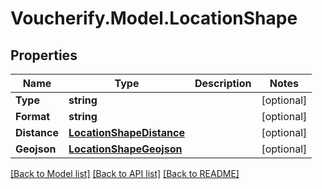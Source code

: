 # Voucherify.Model.LocationShape

## Properties

Name | Type | Description | Notes
------------ | ------------- | ------------- | -------------
**Type** | **string** |  | [optional] 
**Format** | **string** |  | [optional] 
**Distance** | [**LocationShapeDistance**](LocationShapeDistance.md) |  | [optional] 
**Geojson** | [**LocationShapeGeojson**](LocationShapeGeojson.md) |  | [optional] 

[[Back to Model list]](../../README.md#documentation-for-models) [[Back to API list]](../../README.md#documentation-for-api-endpoints) [[Back to README]](../../README.md)

